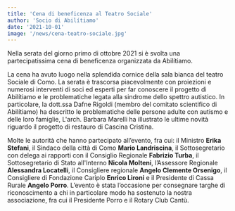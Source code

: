 ```yaml
---
title: 'Cena di beneficenza al Teatro Sociale'
author: 'Socio di Abilítiamo'
date: '2021-10-01'
image: '/news/cena-teatro-sociale.jpg'
---
```



Nella serata del giorno primo di ottobre 2021 si è svolta una partecipatissima cena di beneficenza organizzata da Abilítiamo.

La cena ha avuto luogo nella splendida cornice della sala bianca del teatro Sociale di Como. La serata è trascorsa piacevolmente con proiezioni e numerosi interventi di soci ed esperti per far conoscere il progetto di Abilítiamo e le problematiche legata alla sindrome dello spettro autistico.
In particolare, la dott.ssa Dafne Rigoldi (membro del comitato scientifico di Abilítiamo) ha descritto le problematiche delle persone adulte con autismo e delle loro famiglie, L'arch. Barbara Marelli ha illustrato le ultime novità riguardo il progetto di restauro di Cascina Cristina.

Molte le autorità che hanno partecipato all’evento, fra cui: il Ministro **Erika Stefani**, il Sindaco della città di Como **Mario Landriscina**, il Sottosegretario con delega ai rapporti con il Consiglio Regionale **Fabrizio Turba**, il Sottosegretario di Stato all'Interno **Nicola Molteni**, l’Assessore Regionale **Alessandra Locatelli**, il Consigliere regionale **Angelo Clemente Orsenigo**, il Consigliere di Fondazione Cariplo **Enrico Lironi** e il Presidente di Cassa Rurale **Angelo Porro**.  L’evento è stata l’occasione per consegnare targhe di riconoscimento a chi in particolare modo ha sostenuto la nostra associazione, fra cui il Presidente Porro e il Rotary Club Cantù.